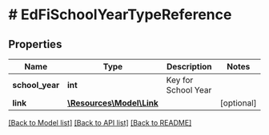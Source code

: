 # # EdFiSchoolYearTypeReference

## Properties

Name | Type | Description | Notes
------------ | ------------- | ------------- | -------------
**school_year** | **int** | Key for School Year |
**link** | [**\Resources\Model\Link**](Link.md) |  | [optional]

[[Back to Model list]](../../README.md#models) [[Back to API list]](../../README.md#endpoints) [[Back to README]](../../README.md)
